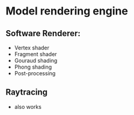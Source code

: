 # Model rendering engine

## Software Renderer:
- Vertex shader
- Fragment shader
- Gouraud shading
- Phong shading
- Post-processing 

## Raytracing
- also works
